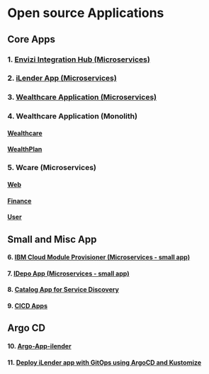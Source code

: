 # Open source Applications

## Core Apps

### 1. [Envizi Integration Hub (Microservices)](https://github.com/ibm-ecosystem-engineering/envizi-integration-hub-app/tree/main)

### 2. [iLender App (Microservices)](https://github.com/GandhiCloudLab/iLenderApp)


### 3. [Wealthcare Application (Microservices)](https://github.com/GandhiCloudLab/wealthcare-cloud-native-app)

### 4. Wealthcare Application (Monolith)

#### [Wealthcare](https://github.com/GandhiCloudLab/wealthcare-monolith-app)

#### [WealthPlan](https://github.com/GandhiCloudLab/wealthplan)


### 5. Wcare (Microservices)

#### [Web](https://github.com/GandhiCloudLab/wcare-web)

#### [Finance](https://github.com/GandhiCloudLab/wcare-finance)

#### [User](https://github.com/GandhiCloudLab/wcare-user)

## Small and Misc App

#### 6. [IBM Cloud Module Provisioner (Microservices - small app)](https://github.com/GandhiCloudLab/ibm-cloud-module-provisioner)


#### 7. [IDepo App (Microservices - small app)](https://github.com/GandhiCloudLab/idepo-app)

#### 8. [Catalog App for Service Discovery](https://github.com/GandhiCloudLab/service-discovery-app-catalog)

#### 9. [CICD Apps](https://github.com/GandhiCloudLab/gan-cicd-apps)

## Argo CD

#### 10. [Argo-App-ilender](https://github.com/GandhiCloudLab/argo-app-ilender)

#### 11. [Deploy iLender app with GitOps using ArgoCD and Kustomize](https://github.com/GandhiCloudLab/argo-app-ilender-kustomize)